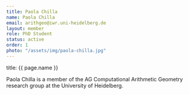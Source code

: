 ```yaml
---
title: Paola Chilla
name: Paola Chilla
email: arithgeo@iwr.uni-heidelberg.de
layout: member
role: PhD Student
status: active
order: 1
photo: "/assets/img/paola-chilla.jpg"
---
```

title: {{ page.name }}

Paola Chilla is a member of the AG Computational Arithmetic Geometry research group at the University of Heidelberg.